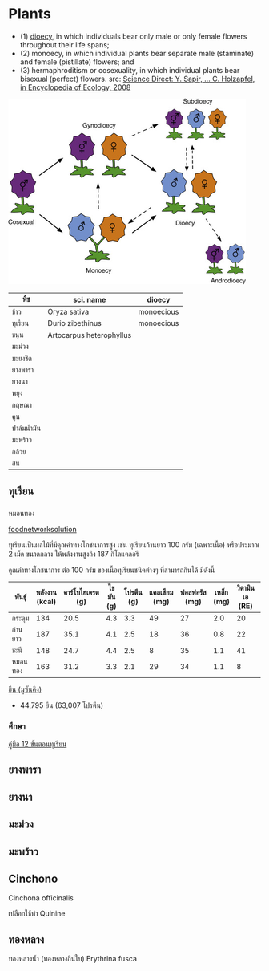 # Plants

  * (1) [dioecy](https://www.frontiersin.org/articles/10.3389/fpls.2020.580488/full), in which individuals bear only male or only female flowers throughout their life spans; 
  * (2) monoecy, in which individual plants bear separate male (staminate) and female (pistillate) flowers; and 
  * (3) hermaphroditism or cosexuality, in which individual plants bear bisexual (perfect) flowers.
src: [Science Direct: Y. Sapir, ... C. Holzapfel, in Encyclopedia of Ecology, 2008](https://www.sciencedirect.com/topics/agricultural-and-biological-sciences/monoecy#:~:text=The%20categories%20are%20(1)%20dioecy,individual%20plants%20bear%20bisexual%20(perfect))

![Dioecy](https://github.com/tatpongkatanyukul/plants/raw/main/images/sciencedirect_topics.jpg)

| พืช    | sci. name | dioecy | 
| ---   |---   |---   |
| ข้าว   | Oryza sativa | monoecious |
| ทุเรียน | Durio zibethinus | monoecious |
| ขนุน  | Artocarpus heterophyllus |
| มะม่วง |
| มะยงชิด |
| ยางพารา |
| ยางนา   |
| พยุง     |
| กฤษณา  |
| คูน      |
| ปาล์มน้ำมัน |
| มะพร้าว |
| กล้วย   |
| สน     |

## ทุเรียน

### 
หมอนทอง

[foodnetworksolution](https://www.foodnetworksolution.com/wiki/word/2640/durian-%E0%B8%97%E0%B8%B8%E0%B9%80%E0%B8%A3%E0%B8%B5%E0%B8%A2%E0%B8%99)

ทุเรียนเป็นผลไม้ที่มีคุณค่าทางโภชนาการสูง เช่น ทุเรียนก้านยาว 100 กรัม (เฉพาะเนื้อ) หรือประมาณ 2 เม็ด ขนาดกลาง ให้พลังงานสูงถึง 187 กิโลแคลอรี

คุณค่าทางโภชนาการ ต่อ 100 กรัม ของเนื้อทุเรียนชนิดต่างๆ ที่สามารถกินได้ มีดังนี้

พันธุ์ | พลังงาน (kcal) | คาร์โบไฮเดรต (g) | ไขมัน (g) | โปรตีน (g) | แคลเซียม (mg) | ฟอสฟอรัส (mg) | เหล็ก (mg) | วิตามินเอ (RE) | ใยอาหาร (g) | วิตามินซี (mg) |
--- | --- | --- | --- | --- | --- | --- | --- | --- | --- | --- |
กระดุม | 134 | 20.5 | 4.3 | 3.3 | 49 | 27 | 2.0 | 20 | 1.2 | - |
ก้านยาว | 187 | 35.1 | 4.1 | 2.5 | 18 | 36 | 0.8 | 22 | 1.7 | 34 |
ชะนี | 148 | 24.7 | 4.4 | 2.5 | 8 | 35 | 1.1 | 41 | 2.4 | 28 |
หมอนทอง | 163 | 31.2 | 3.3 | 2.1 | 29 | 34 | 1.1 | 8 | 1.4 | 35 |

[ยีน (มูซันคิง)](https://www.ncbi.nlm.nih.gov/bioproject/?term=PRJNA400310)
  * 44,795 ยีน (63,007 โปรตีน)

### ศึกษา

[คู่มือ 12 ขั้นตอนทุเรียน](https://anyflip.com/fqybr/hsrj)

## ยางพารา

## ยางนา

## มะม่วง

## มะพร้าว


## Cinchono

Cinchona officinalis

เปลือกใช้ทำ Quinine

## ทองหลาง

ทองหลางน้ำ (ทองหลางกินใบ) Erythrina fusca

